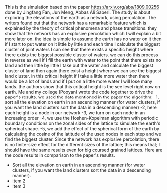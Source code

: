 This is the simulation based on the paper https://arxiv.org/abs/1809.00256 done by Jingfang Fan, Jun Meng, Abbas Ali Saberi. The study is about exploring the elevations of the earth as a network, using percolation. The writers found out that the network has a remarkable feature which is explained by the theory of critical phenomena and phase transitions. they show that the network has an explosive percolation which I will explain a bit more later on. the idea is simple to assume the earth has no water on it then if I start to put water on it little by little and each time I calculate the biggest cluster of joint waters I can see that there exists a specific height where there exists the biggest possible cluster of waters. we can do this process in reverse as well if I fill the earth with water to the point that there exists no land and then little by little I take out the water and calculate the biggest cluster of land then again there exist a height where we can see the biggest land cluster. in this critical height if I take a little more water then there would be a lot of lands and if I put on a little more water I will lose many lands. the authors show that this critical height is the see level right now on earth. Me and my college (Pooyan) wrote the code together to drive the paper's results.
we used the data mentioned in the paper
the algorithm:
-1, sort all the elevation on earth in an ascending manner (for water clusters, if you want the land clusters sort the data in a descending manner)
-2, here each height is a node in our network
-3, we turn on each node in an increasing order
-4, we use the Hoshen-Kopelman algorithm with periodic boundary conditions on the zonal sides of the lattice to simulate the earth's spherical shape.
-5, we add the effect of the spherical form of the earth by calculating the cosine of the latitude of the used nodes in each step and we find the biggest cluster.
Since the network has explosive percolation, there is no finite-size effect for the different sizes of the lattice; this means that; I should have the same results even for big coursed grained lattices.
Here are the code results in comparison to the paper's results.

- Sort all the elevation on earth in an ascending manner (for water clusters, if you want the land clusters sort the data in a descending manner).
- Item 2
- Item 3

